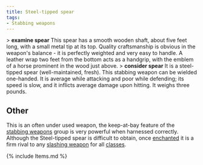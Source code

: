 ```yaml
---
title: Steel-tipped spear
tags:
- Stabbing weapons
---
```


\> **examine spear**
This spear has a smooth wooden shaft, about five feet long, with a small
metal
tip at its top. Quality craftsmanship is obvious in the weapon's
balance - it
is perfectly weighted and very easy to handle. A leather wrap two feet
from the
bottom acts as a handgrip, with the emblem of a horse prominent in the
wood
just above.
\> **consider spear**
It is a steel-tipped spear (well-maintained, fresh).
This stabbing weapon can be wielded one-handed.
It is average while attacking and poor while defending; its speed is
slow, and it inflicts average damage
upon hitting.
It weighs three pounds.

## Other

This is an often under used weapon, the keep-at-bay feature of the
[stabbing weapons](stabbing_weapon "wikilink") group is very powerful
when harnessed correctly. Although the Steel-tipped spear is difficult
to obtain, once [enchanted](enchant "wikilink") it is a firm rival to
any [slashing weapon](slashing_weapon "wikilink") for all
[classes](class "wikilink").

{% include Items.md %}
